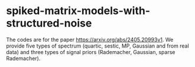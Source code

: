 # spiked-matrix-models-with-structured-noise
The codes are for the paper https://arxiv.org/abs/2405.20993v1. We provide five types of spectrum (quartic, sestic, MP, Gaussian and from real data) and three types of signal priors (Rademacher, Gaussian, sparse Rademacher).
